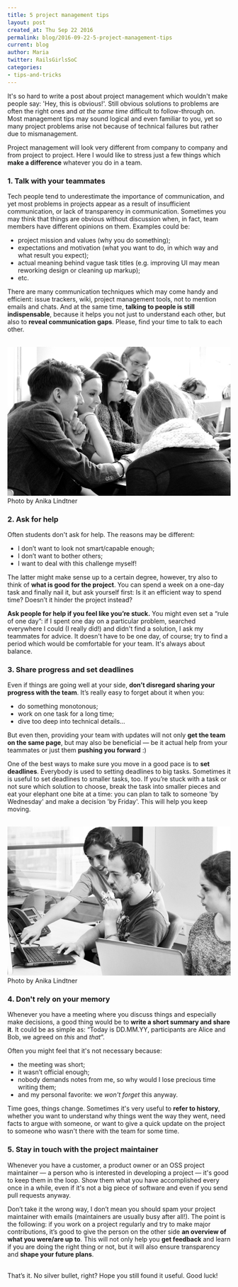 ```yaml
---
title: 5 project management tips
layout: post
created_at: Thu Sep 22 2016
permalink: blog/2016-09-22-5-project-management-tips
current: blog
author: Maria
twitter: RailsGirlsSoC
categories:
- tips-and-tricks
---
```


It's so hard to write a post about project management which wouldn't make people say: 'Hey, this is obvious!'. Still obvious solutions to problems are often the right ones and *at the same time* difficult to follow-through on. Most management tips may sound logical and even familiar to you, yet so many project problems arise not because of technical failures but rather due to mismanagement.

Project management will look very different from company to company and from project to project. Here I would like to stress just a few things which **make a difference** whatever you do in a team.

### <span class="color-red">1. Talk with your teammates</span>
Tech people tend to underestimate the importance of communication, and yet most problems in projects appear as a result of insufficient communication, or lack of transparency in communication. Sometimes you may think that things are obvious without discussion when, in fact, team members have different opinions on them. Examples could be:

* project mission and values (why you do something);
* expectations and motivation (what you want to do, in which way and what result you expect);
* actual meaning behind vague task titles (e.g. improving UI may mean reworking design or cleaning up markup);
* etc.

There are many communication techniques which may come handy and efficient: issue trackers, wiki, project management tools, not to mention emails and chats. And at the same time, **talking to people is still indispensable**, because it helps you not just to understand each other, but also to **reveal communication gaps**. Please, find your time to talk to each other.

<br>
<img src="/img/blog/2016/2016-09-22-management-tips-1.jpg">
<div class="image-credits">
  Photo by Anika Lindtner
</div>

### <span class="color-red">2. Ask for help</span>
Often students don't ask for help. The reasons may be different:

* I don’t want to look not smart/capable enough;
* I don’t want to bother others;
* I want to deal with this challenge myself!

The latter might make sense up to a certain degree, however, try also to think of **what is good for the project**. You can spend a week on a one-day task and finally nail it, but ask yourself first: Is it an efficient way to spend time? Doesn’t it hinder the project instead?

**Ask people for help if you feel like you’re stuck.** You might even set a “rule of one day”: if I spent one day on a particular problem, searched everywhere I could (I really did!) and didn't find a solution, I ask my teammates for advice. It doesn't have to be one day, of course; try to find a period which would be comfortable for your team. It's always about balance.

### <span class="color-red">3. Share progress and set deadlines</span>
Even if things are going well at your side, **don’t disregard sharing your progress with the team**. It’s really easy to forget about it when you:

* do something monotonous;
* work on one task for a long time;
* dive too deep into technical details...

But even then, providing your team with updates will not only **get the team on the same page**, but may also be beneficial — be it actual help from your teammates or just them **pushing you forward** :)

One of the best ways to make sure you move in a good pace is to **set deadlines**. Everybody is used to setting deadlines to big tasks. Sometimes it is useful to set deadlines to smaller tasks, too. If you’re stuck with a task or not sure which solution to choose, break the task into smaller pieces and eat your elephant one bite at a time: you can plan to talk to someone 'by Wednesday' and make a decision 'by Friday'. This will help you keep moving.

<br>
<img src="/img/blog/2016/2016-09-22-management-tips-2.jpg">
<div class="image-credits">
  Photo by Anika Lindtner
</div>

### <span class="color-red">4. Don't rely on your memory</span>
Whenever you have a meeting where you discuss things and especially make decisions, a good thing would be to **write a short summary and share it**. It could be as simple as: “Today is DD.MM.YY, participants are Alice and Bob, we agreed on *this* and *that*”.

Often you might feel that it's not necessary because:

* the meeting was short;
* it wasn’t official enough;
* nobody demands notes from me, so why would I lose precious time writing them;
* and my personal favorite: we *won't forget* this anyway.

Time goes, things change. Sometimes it's very useful to **refer to history**, whether you want to understand why things went the way they went, need facts to argue with someone, or want to give a quick update on the project to someone who wasn't there with the team for some time.

### <span class="color-red">5. Stay in touch with the project maintainer</span>
Whenever you have a customer, a product owner or an OSS project maintainer — a person who is interested in developing a project — it's good to keep them in the loop. Show them what you have accomplished every once in a while, even if it's not a big piece of software and even if you send pull requests anyway.

Don’t take it the wrong way, I don’t mean you should spam your project maintainer with emails (maintainers are usually busy after all!). The point is the following: if you work on a project regularly and try to make major contributions, it’s good to give the person on the other side **an overview of what you were/are up to**. This will not only help you **get feedback** and learn if you are doing the right thing or not, but it will also ensure transparency and **shape your future plans**.

<br>
That’s it. No silver bullet, right? Hope you still found it useful. Good luck!
